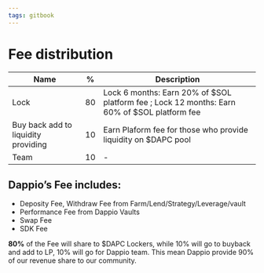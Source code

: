 ```yaml
---
tags: gitbook
---
```


# Fee distribution


| Name | %  | Description | 
| - | - | - | 
| Lock|80 | Lock 6 months: Earn 20% of $SOL platform fee ; Lock 12 months: Earn 60% of $SOL platform fee 
| Buy back add to liquidity providing|10 | Earn Plaform fee for those who provide liquidity on $DAPC pool
| Team |10 |- |

## Dappio’s Fee includes:
- Deposity Fee, Withdraw Fee from Farm/Lend/Strategy/Leverage/vault
- Performance Fee from Dappio Vaults
- Swap Fee 
- SDK Fee

**80%** of the Fee will share to $DAPC Lockers, while 10% will go to buyback and add to LP, 10% will go for Dappio team. This mean Dappio provide 90% of our revenue share to our community.

